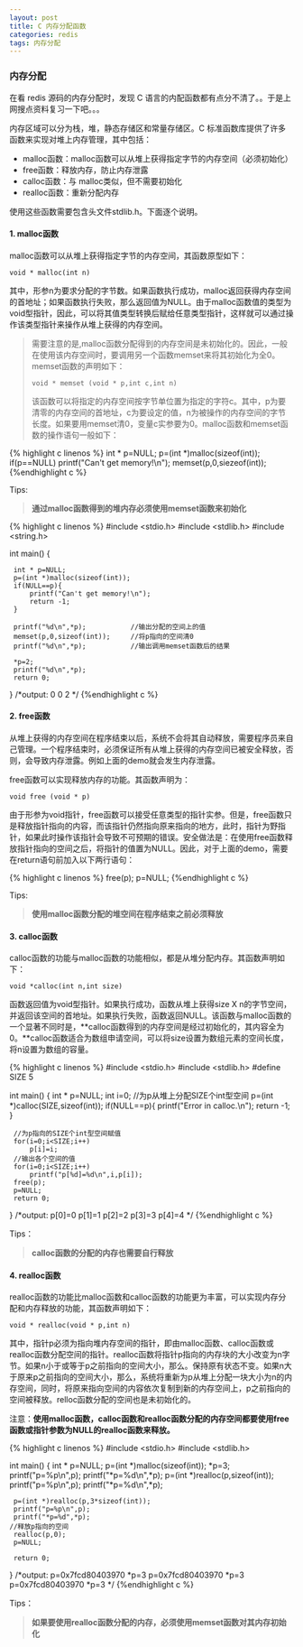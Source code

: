 ```yaml
---
layout: post
title: C 内存分配函数
categories: redis
tags: 内存分配
---
```


### 内存分配

在看 redis 源码的内存分配时，发现 C 语言的内配函数都有点分不清了。。于是上网搜点资料复习一下吧。。。

内存区域可以分为栈，堆，静态存储区和常量存储区。C 标准函数库提供了许多函数来实现对堆上内存管理，其中包括：

* malloc函数：malloc函数可以从堆上获得指定字节的内存空间（必须初始化）
* free函数：释放内存，防止内存泄露
* calloc函数：与 malloc类似，但不需要初始化
* realloc函数：重新分配内存

使用这些函数需要包含头文件stdlib.h。下面逐个说明。

#### 1. malloc函数

malloc函数可以从堆上获得指定字节的内存空间，其函数原型如下：

`void * malloc(int n)`

其中，形参n为要求分配的字节数。如果函数执行成功，malloc返回获得内存空间的首地址；如果函数执行失败，那么返回值为NULL。由于malloc函数值的类型为void型指针，因此，可以将其值类型转换后赋给任意类型指针，这样就可以通过操作该类型指针来操作从堆上获得的内存空间。

> 需要注意的是,malloc函数分配得到的内存空间是未初始化的。因此，一般在使用该内存空间时，要调用另一个函数memset来将其初始化为全0。memset函数的声明如下：
>
> `void * memset (void * p,int c,int n)`
>
> 该函数可以将指定的内存空间按字节单位置为指定的字符c。其中，p为要清零的内存空间的首地址，c为要设定的值，n为被操作的内存空间的字节长度。如果要用memset清0，变量c实参要为0。malloc函数和memset函数的操作语句一般如下：

{% highlight c linenos %}
int * p=NULL;
p=(int *)malloc(sizeof(int));
if(p==NULL)
    printf("Can't get memory!\n");
memset(p,0,siezeof(int));
{%endhighlight c %}

Tips:

> **通过malloc函数得到的堆内存必须使用memset函数来初始化**

{% highlight c linenos %}
#include <stdio.h>
#include <stdlib.h>
#include <string.h>

int main() {

     int * p=NULL;
     p=(int *)malloc(sizeof(int));
     if(NULL==p){
         printf("Can't get memory!\n");
         return -1;
     }

     printf("%d\n",*p);           //输出分配的空间上的值
     memset(p,0,sizeof(int));     //将p指向的空间清0
     printf("%d\n",*p);           //输出调用memset函数后的结果

     *p=2;
     printf("%d\n",*p);
     return 0;
}
/*output:
0
0
2
*/
{%endhighlight c %}

#### 2. free函数

从堆上获得的内存空间在程序结束以后，系统不会将其自动释放，需要程序员来自己管理。一个程序结束时，必须保证所有从堆上获得的内存空间已被安全释放，否则，会导致内存泄露。例如上面的demo就会发生内存泄露。

free函数可以实现释放内存的功能。其函数声明为：

`void free (void * p)`

由于形参为void指针，free函数可以接受任意类型的指针实参。但是，free函数只是释放指针指向的内容，而该指针仍然指向原来指向的地方，此时，指针为野指针，如果此时操作该指针会导致不可预期的错误。安全做法是：在使用free函数释放指针指向的空间之后，将指针的值置为NULL。因此，对于上面的demo，需要在return语句前加入以下两行语句：

{% highlight c linenos %}
free(p);
p=NULL;
{%endhighlight c %}

Tips:

> **使用malloc函数分配的堆空间在程序结束之前必须释放**

#### 3. calloc函数

calloc函数的功能与malloc函数的功能相似，都是从堆分配内存。其函数声明如下：

`void *calloc(int n,int size)`

函数返回值为void型指针。如果执行成功，函数从堆上获得size X n的字节空间，并返回该空间的首地址。如果执行失败，函数返回NULL。该函数与malloc函数的一个显著不同时是，**calloc函数得到的内存空间是经过初始化的，其内容全为0。**calloc函数适合为数组申请空间，可以将size设置为数组元素的空间长度，将n设置为数组的容量。

{% highlight c linenos %}
#include <stdio.h>
#include <stdlib.h>
#define SIZE 5

int main() {
     int * p=NULL;
     int i=0;
     //为p从堆上分配SIZE个int型空间
     p=(int *)calloc(SIZE,sizeof(int));
    if(NULL==p){
         printf("Error in calloc.\n");
         return -1;
     }

     //为p指向的SIZE个int型空间赋值
     for(i=0;i<SIZE;i++)
         p[i]=i;
     //输出各个空间的值
     for(i=0;i<SIZE;i++)
         printf("p[%d]=%d\n",i,p[i]);
     free(p);
     p=NULL;
     return 0;
}
/*output:
p[0]=0
p[1]=1
p[2]=2
p[3]=3
p[4]=4
*/
{%endhighlight c %}

Tips：

> **calloc函数的分配的内存也需要自行释放**

#### 4. realloc函数

realloc函数的功能比malloc函数和calloc函数的功能更为丰富，可以实现内存分配和内存释放的功能，其函数声明如下：

`void * realloc(void * p,int n)`

其中，指针p必须为指向堆内存空间的指针，即由malloc函数、calloc函数或realloc函数分配空间的指针。realloc函数将指针p指向的内存块的大小改变为n字节。如果n小于或等于p之前指向的空间大小，那么。保持原有状态不变。如果n大于原来p之前指向的空间大小，那么，系统将重新为p从堆上分配一块大小为n的内存空间，同时，将原来指向空间的内容依次复制到新的内存空间上，p之前指向的空间被释放。relloc函数分配的空间也是未初始化的。

注意：**使用malloc函数，calloc函数和realloc函数分配的内存空间都要使用free函数或指针参数为NULL的realloc函数来释放。**

{% highlight c linenos %}
#include <stdio.h>
#include <stdlib.h>

int main() {
     int * p=NULL;
     p=(int *)malloc(sizeof(int));
     *p=3;
     printf("p=%p\n",p);
     printf("*p=%d\n",*p);
     p=(int *)realloc(p,sizeof(int));
     printf("p=%p\n",p);
     printf("*p=%d\n",*p);
 
     p=(int *)realloc(p,3*sizeof(int));
     printf("p=%p\n",p);
     printf("*p=%d",*p);
    //释放p指向的空间
     realloc(p,0);
     p=NULL;
 
     return 0;
}
/*output:
p=0x7fcd80403970
*p=3
p=0x7fcd80403970
*p=3
p=0x7fcd80403970
*p=3
*/
{%endhighlight c %}

Tips：

> **如果要使用realloc函数分配的内存，必须使用memset函数对其内存初始化**
